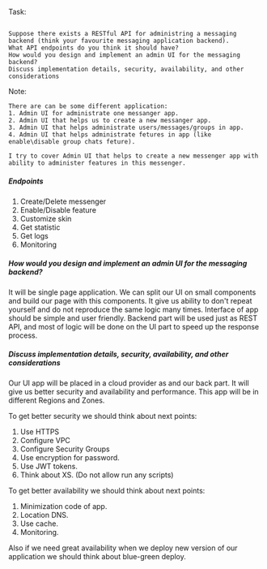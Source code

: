 Task:
```

Suppose there exists a RESTful API for administring a messaging backend (think your favourite messaging application backend).
What API endpoints do you think it should have?
How would you design and implement an admin UI for the messaging backend? 
Discuss implementation details, security, availability, and other considerations
```

Note:
```
There are can be some different application:
1. Admin UI for administrate one messanger app. 
2. Admin UI that helps us to create a new messanger app.
3. Admin UI that helps administrate users/messages/groups in app.
4. Admin UI that helps administrate fetures in app (like enable\disable group chats feture).

I try to cover Admin UI that helps to create a new messenger app with ability to administer features in this messenger.

```

##### Endpoints
1. Create/Delete messenger
2. Enable/Disable feature
3. Customize skin
4. Get statistic
5. Get logs
6. Monitoring


##### How would you design and implement an admin UI for the messaging backend?
It will be single page application. We can split our UI on small components and build our page with this components. 
It give us ability to don't repeat yourself and do not reproduce the same logic many times. 
Interface of app should be simple and user friendly.
Backend part will be used just as REST API, and most of logic will be done on the UI part to speed up the response process. 

  
##### Discuss implementation details, security, availability, and other considerations
Our UI app will be placed in a cloud provider as and our back part. 
It will give us better security and availability and performance. 
This app will be in different Regions and Zones.

To get better security we should think about next points:
1. Use HTTPS
2. Configure VPC
3. Configure Security Groups
4. Use encryption for password. 
5. Use JWT tokens. 
6. Think about XS. (Do not allow run any scripts)

To get better availability we should think about next points:
1. Minimization code of app.
2. Location DNS.
3. Use cache. 
4. Monitoring. 

Also if we need great availability when we deploy new version of our application we should think about blue-green deploy.

